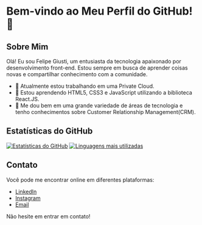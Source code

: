 # Bem-vindo ao Meu Perfil do GitHub! 👋

## Sobre Mim

Olá! Eu sou Felipe Giusti, um entusiasta da tecnologia apaixonado por desenvolvimento front-end. Estou sempre em busca de aprender coisas novas e compartilhar conhecimento com a comunidade.

- 🔭 Atualmente estou trabalhando em uma Private Cloud.
- 🌱 Estou aprendendo HTML5, CSS3 e JavaScript utilizando a biblioteca React.JS.
- 💬 Me dou bem em uma grande variedade de áreas de tecnologia e tenho conhecimentos sobre Customer Relationship Management(CRM).

<!--
## Projetos Destacados

Aqui estão alguns dos projetos nos quais tenho trabalhado recentemente:

- [Projeto 1](link para o projeto)
- [Projeto 2](link para o projeto)
- [Projeto 3](link para o projeto)
-->
## Estatísticas do GitHub

[![Estatísticas do GitHub](https://github-readme-stats.vercel.app/api?username=felipegiusti&show_icons=true&theme=dark)](https://github.com/felipegiusti)      [![Linguagens mais utilizadas](https://github-readme-stats.vercel.app/api/top-langs/?username=felipegiusti&layout=compact)](https://github.com/felipegiusti/github-readme-stats)



## Contato

Você pode me encontrar online em diferentes plataformas:

- [LinkedIn](https://www.linkedin.com/in/felipegiusti2806)
- [Instagram](https://instagram.com/felipegiusti_)
- [Email](felipeegiusti@gmail.com)

Não hesite em entrar em contato!

